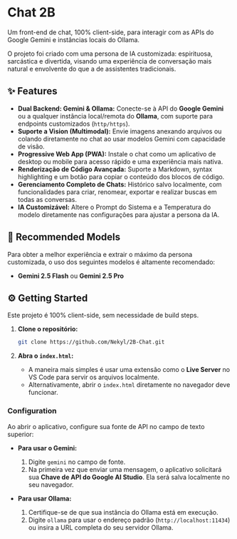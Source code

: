 # Chat 2B 

Um front-end de chat, 100% client-side, para interagir com as APIs do Google Gemini e instâncias locais do Ollama.

O projeto foi criado com uma persona de IA customizada: espirituosa, sarcástica e divertida, visando uma experiência de conversação mais natural e envolvente do que a de assistentes tradicionais.

## ✨ Features

*   **Dual Backend: Gemini & Ollama:** Conecte-se à API do **Google Gemini** ou a qualquer instância local/remota do **Ollama**, com suporte para endpoints customizados (`http/https`).
*   **Suporte a Vision (Multimodal):** Envie imagens anexando arquivos ou colando diretamente no chat ao usar modelos Gemini com capacidade de visão.
*   **Progressive Web App (PWA):** Instale o chat como um aplicativo de desktop ou mobile para acesso rápido e uma experiência mais nativa.
*   **Renderização de Código Avançada:** Suporte a Markdown, syntax highlighting e um botão para copiar o conteúdo dos blocos de código.
*   **Gerenciamento Completo de Chats:** Histórico salvo localmente, com funcionalidades para criar, renomear, exportar e realizar buscas em todas as conversas.
*   **IA Customizável:** Altere o Prompt do Sistema e a Temperatura do modelo diretamente nas configurações para ajustar a persona da IA.

## 🚀 Recommended Models

Para obter a melhor experiência e extrair o máximo da persona customizada, o uso dos seguintes modelos é altamente recomendado:

*   **Gemini 2.5 Flash** ou **Gemini 2.5 Pro**

## ⚙️ Getting Started

Este projeto é 100% client-side, sem necessidade de build steps.

1.  **Clone o repositório:**
    ```bash
    git clone https://github.com/Nekyl/2B-Chat.git
    ```

2.  **Abra o `index.html`:**
    *   A maneira mais simples é usar uma extensão como o **Live Server** no VS Code para servir os arquivos localmente.
    *   Alternativamente, abrir o `index.html` diretamente no navegador deve funcionar.

### Configuration

Ao abrir o aplicativo, configure sua fonte de API no campo de texto superior:

*   **Para usar o Gemini:**
    1.  Digite `gemini` no campo de fonte.
    2.  Na primeira vez que enviar uma mensagem, o aplicativo solicitará sua **Chave de API do Google AI Studio**. Ela será salva localmente no seu navegador.

*   **Para usar Ollama:**
    1.  Certifique-se de que sua instância do Ollama está em execução.
    2.  Digite `ollama` para usar o endereço padrão (`http://localhost:11434`) ou insira a URL completa do seu servidor Ollama.
